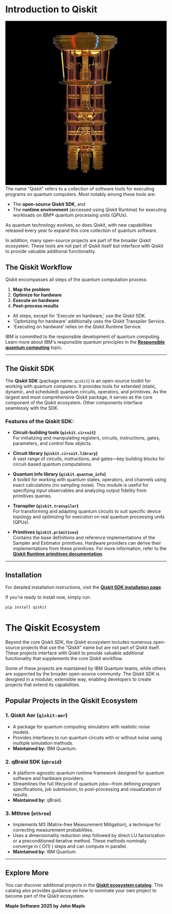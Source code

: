 # Introduction to Qiskit
![Quantum Machine](https://github.com/arcesoftware/Qiskit/blob/main/quantum_machine.png)
The name "Qiskit" refers to a collection of software tools for executing programs on quantum computers. Most notably among these tools are:

- The **open-source Qiskit SDK**, and
- The **runtime environment** (accessed using Qiskit Runtime) for executing workloads on IBM® quantum processing units (QPUs). 

As quantum technology evolves, so does Qiskit, with new capabilities released every year to expand this core collection of quantum software.

In addition, many open-source projects are part of the broader Qiskit ecosystem. These tools are not part of Qiskit itself but interface with Qiskit to provide valuable additional functionality.

## The Qiskit Workflow
Qiskit encompasses all steps of the quantum computation process:
1. **Map the problem** 
2. **Optimize for hardware** 
3. **Execute on hardware** 
4. **Post-process results**

- All steps, except for 'Execute on hardware,' use the Qiskit SDK. 
- 'Optimizing for hardware' additionally uses the Qiskit Transpiler Service. 
- 'Executing on hardware' relies on the Qiskit Runtime Service.

IBM is committed to the responsible development of quantum computing. Learn more about IBM's responsible quantum principles in the **[Responsible quantum computing](https://www.ibm.com/quantum/what-is-quantum-computing/responsible-quantum)** topic.

---

## The Qiskit SDK

The **Qiskit SDK** (package name: `qiskit`) is an open-source toolkit for working with quantum computers. It provides tools for extended (static, dynamic, and scheduled) quantum circuits, operators, and primitives. As the largest and most comprehensive Qiskit package, it serves as the core component of the Qiskit ecosystem. Other components interface seamlessly with the SDK.

### Features of the Qiskit SDK:
- **Circuit-building tools (`qiskit.circuit`)**  
  For initializing and manipulating registers, circuits, instructions, gates, parameters, and control flow objects.

- **Circuit library (`qiskit.circuit.library`)**  
  A vast range of circuits, instructions, and gates—key building blocks for circuit-based quantum computations.

- **Quantum info library (`qiskit.quantum_info`)**  
  A toolkit for working with quantum states, operators, and channels using exact calculations (no sampling noise). This module is useful for specifying input observables and analyzing output fidelity from primitives queries.

- **Transpiler (`qiskit.transpiler`)**  
  For transforming and adapting quantum circuits to suit specific device topology and optimizing for execution on real quantum processing units (QPUs).

- **Primitives (`qiskit.primitives`)**  
  Contains the base definitions and reference implementations of the Sampler and Estimator primitives. Hardware providers can derive their implementations from these primitives. For more information, refer to the **[Qiskit Runtime primitives documentation](https://qiskit.org/documentation/)**.

---

## Installation

For detailed installation instructions, visit the **[Qiskit SDK installation page](https://qiskit.org/documentation/install.html)**. 

If you're ready to install now, simply run:

```bash
pip install qiskit
```

# The Qiskit Ecosystem

Beyond the core Qiskit SDK, the Qiskit ecosystem includes numerous open-source projects that use the "Qiskit" name but are not part of Qiskit itself. These projects interface with Qiskit to provide valuable additional functionality that supplements the core Qiskit workflow. 

Some of these projects are maintained by IBM Quantum teams, while others are supported by the broader open-source community. The Qiskit SDK is designed in a modular, extensible way, enabling developers to create projects that extend its capabilities.

## Popular Projects in the Qiskit Ecosystem

### 1. **Qiskit Aer (`qiskit-aer`)**
- A package for quantum computing simulators with realistic noise models.
- Provides interfaces to run quantum circuits with or without noise using multiple simulation methods.
- **Maintained by:** IBM Quantum.

### 2. **qBraid SDK (`qbraid`)**
- A platform-agnostic quantum runtime framework designed for quantum software and hardware providers.
- Streamlines the full lifecycle of quantum jobs—from defining program specifications, job submission, to post-processing and visualization of results.
- **Maintained by:** qBraid.

### 3. **Mthree (`mthree`)**
- Implements M3 (Matrix-free Measurement Mitigation), a technique for correcting measurement probabilities.
- Uses a dimensionality reduction step followed by direct LU factorization or a preconditioned iterative method. These methods nominally converge in \( O(1) \) steps and can compute in parallel.
- **Maintained by:** IBM Quantum.

---

## Explore More

You can discover additional projects in the **[Qiskit ecosystem catalog](https://qiskit.org/ecosystem)**. This catalog also provides guidance on how to nominate your own project to become part of the Qiskit ecosystem.

 **Maple Software 2025 by John Maple** 

